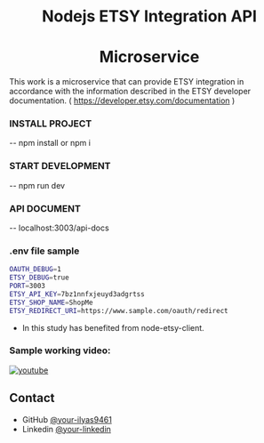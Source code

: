 
<h1 align="center">Nodejs ETSY Integration API</h1>
<h1 align="center">Microservice</h1>

This work is a microservice that can provide ETSY integration in accordance with the information described in the ETSY developer documentation. ( https://developer.etsy.com/documentation )

### INSTALL PROJECT
-- npm install or npm i

### START DEVELOPMENT
-- npm run dev

### API DOCUMENT
-- localhost:3003/api-docs

### .env file sample
```bash
OAUTH_DEBUG=1
ETSY_DEBUG=true
PORT=3003
ETSY_API_KEY=7bz1nnfxjeuyd3adgrtss
ETSY_SHOP_NAME=ShopMe
ETSY_REDIRECT_URI=https://www.sample.com/oauth/redirect
```


- In this study has benefited from node-etsy-client.

###  Sample working video:

<a href="" target="_blank">
     <img src="https://camo.githubusercontent.com/241d4106ff5edca2ee25e04dcf4546fad9d20b626f7a10990307e8f83e95459f/68747470733a2f2f696d672e736869656c64732e696f2f62616467652f796f75747562652d2532334646303030302e7376673f267374796c653d666f722d7468652d6261646765266c6f676f3d796f7574756265266c6f676f436f6c6f723d7768697465253232" alt="youtube">
</a>


## Contact

- GitHub [@your-ilyas9461](https://github.com/ilyas9461)
- Linkedin [@your-linkedin](https://www.linkedin.com/in/ilyas-yagcioglu/)
